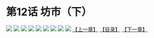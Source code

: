 # 第12话 坊市（下）
![](https://mhpic.xiaomingtaiji.net/comic/D/斗破苍穹拆分版/12话/1.jpg-zymk.middle.webp)
![](https://mhpic.xiaomingtaiji.net/comic/D/斗破苍穹拆分版/12话/2.jpg-zymk.middle.webp)
![](https://mhpic.xiaomingtaiji.net/comic/D/斗破苍穹拆分版/12话/3.jpg-zymk.middle.webp)
![](https://mhpic.xiaomingtaiji.net/comic/D/斗破苍穹拆分版/12话/4.jpg-zymk.middle.webp)
![](https://mhpic.xiaomingtaiji.net/comic/D/斗破苍穹拆分版/12话/5.jpg-zymk.middle.webp)
![](https://mhpic.xiaomingtaiji.net/comic/D/斗破苍穹拆分版/12话/6.jpg-zymk.middle.webp)
![](https://mhpic.xiaomingtaiji.net/comic/D/斗破苍穹拆分版/12话/7.jpg-zymk.middle.webp)
![](https://mhpic.xiaomingtaiji.net/comic/D/斗破苍穹拆分版/12话/8.jpg-zymk.middle.webp)
![](https://mhpic.xiaomingtaiji.net/comic/D/斗破苍穹拆分版/12话/9.jpg-zymk.middle.webp)
[【上一章】](./11.md)
[【目录】](./README.md)
[【下一章】](./13.md)
